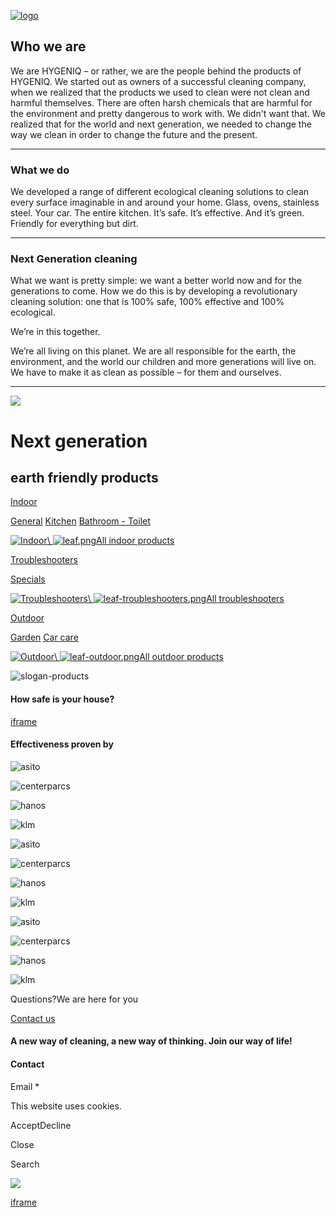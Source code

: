 [![logo](https://www.hygeniq.com/Assets/images/logo.svg)](https://www.hygeniq.com/)

## Who we are

We are HYGENIQ – or rather, we are the people behind the products of HYGENIQ. We started out as owners of a successful cleaning company, when we realized that the products we used to clean were not clean and harmful themselves. There are often harsh chemicals that are harmful for the environment and pretty dangerous to work with. We didn't want that. We realized that for the world and next generation, we needed to change the way we clean in order to change the future and the present.

* * *

### What we do

We developed a range of different ecological cleaning solutions to clean every surface imaginable in and around your home. Glass, ovens, stainless steel. Your car. The entire kitchen. It’s safe. It’s effective. And it’s green. Friendly for everything but dirt.

* * *

### Next Generation cleaning

What we want is pretty simple: we want a better world now and for the generations to come. How we do this is by developing a revolutionary cleaning solution: one that is 100% safe, 100% effective and 100% ecological.

We’re in this together.

We’re all living on this planet. We are all responsible for the earth, the environment, and the world our children and more generations will live on. We have to make it as clean as possible – for them and ourselves.

* * *

![](https://www.hygeniq.com/media/1155/sticky-label.jpg)

# Next generation

## earth friendly products

[Indoor](https://www.hygeniq.com/producten/indoor/)

[General](https://www.hygeniq.com/producten/indoor/#general) [Kitchen](https://www.hygeniq.com/producten/indoor/#kitchen) [Bathroom - Toilet](https://www.hygeniq.com/producten/indoor/#bathroom---toilet)

[![Indoor](https://www.hygeniq.com/media/1073/toilet-indoor.png?anchor=center&mode=crop&width=160&height=360&rnd=132954563180000000)\\
![leaf.png](https://www.hygeniq.com/media/1044/hyg-0001_blaadje-donker.png)](https://www.hygeniq.com/producten/indoor/)[All indoor products](https://www.hygeniq.com/producten/indoor/)

[Troubleshooters](https://www.hygeniq.com/producten/troubleshooters/)

[Specials](https://www.hygeniq.com/producten/troubleshooters/#specials)

[![Troubleshooters](https://www.hygeniq.com/media/1075/inkt-verwijderen.png?anchor=center&mode=crop&width=160&height=360&rnd=131889178640000000)\\
![leaf-troubleshooters.png](https://www.hygeniq.com/media/1046/leaf-troubleshooters.png)](https://www.hygeniq.com/producten/troubleshooters/)[All troubleshooters](https://www.hygeniq.com/producten/troubleshooters/)

[Outdoor](https://www.hygeniq.com/producten/outdoor/)

[Garden](https://www.hygeniq.com/producten/outdoor/#garden) [Car care](https://www.hygeniq.com/producten/outdoor/#car-care)

[![Outdoor](https://www.hygeniq.com/media/1071/outdoor-garden-product.png?anchor=center&mode=crop&width=160&height=360&rnd=132954563020000000)\\
![leaf-outdoor.png](https://www.hygeniq.com/media/1045/leaf-outdoor.png)](https://www.hygeniq.com/producten/outdoor/)[All outdoor products](https://www.hygeniq.com/producten/outdoor/)

![slogan-products](https://www.hygeniq.com/media/1169/slogan-products.png)

#### How safe is your house?

[iframe](https://www.youtube-nocookie.com/embed/-P5mN9xVEzc)

#### Effectiveness proven by

![asito](https://www.hygeniq.com/media/1004/asito.png)

![centerparcs](https://www.hygeniq.com/media/1005/centerparcs.png)

![hanos](https://www.hygeniq.com/media/1006/hanos.png)

![klm](https://www.hygeniq.com/media/1007/klm.png)

![asito](https://www.hygeniq.com/media/1004/asito.png)

![centerparcs](https://www.hygeniq.com/media/1005/centerparcs.png)

![hanos](https://www.hygeniq.com/media/1006/hanos.png)

![klm](https://www.hygeniq.com/media/1007/klm.png)

![asito](https://www.hygeniq.com/media/1004/asito.png)

![centerparcs](https://www.hygeniq.com/media/1005/centerparcs.png)

![hanos](https://www.hygeniq.com/media/1006/hanos.png)

![klm](https://www.hygeniq.com/media/1007/klm.png)

Questions?We are here for you

[Contact us](https://www.hygeniq.com/contact/)

#### A new way of cleaning, a new way of thinking. Join our way of life!

#### Contact

Email
\*

This website uses cookies.

AcceptDecline

Close

Search

![](<Base64-Image-Removed>)

[iframe](about:blank)